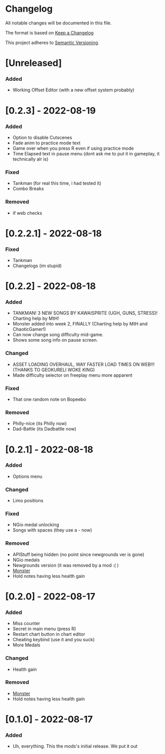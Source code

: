 # Changelog
All notable changes will be documented in this file.

The format is based on [Keep a Changelog](https://keepachangelog.com/en/1.0.0/)

This project adheres to [Semantic Versioning](https://semver.org/spec/v2.0.0.html).

# [Unreleased]
### Added
- Working Offset Editor (with a new offset system probably)

# [0.2.3] - 2022-08-19
### Added
- Option to disable Cutscenes
- Fade anim to practice mode text
- Game over when you press R even if using practice mode
- Time Elapsed text in pause menu (dont ask me to put it in gameplay, it technically alr is)

### Fixed
- Tankman (for real this time, i had tested it)
- Combo Breaks

### Removed
- if web checks

# [0.2.2.1] - 2022-08-18
### Fixed
- Tankman
- Changelogs (im stupid)

# [0.2.2] - 2022-08-18
### Added
- TANKMAN! 3 NEW SONGS BY KAWAISPRITE (UGH, GUNS, STRESS)! Charting help by MtH!
- Monster added into week 2, FINALLY (Charting help by MtH and ChaoticGamer!)
- Can now change song difficulty mid-game.
- Shows some song info on pause screen.

### Changed
- ASSET LOADING OVERHAUL, WAY FASTER LOAD TIMES ON WEB!!! (THANKS TO GEOKURELI WOKE KING)
- Made difficulty selector on freeplay menu more apparent

### Fixed
- That one random note on Bopeebo

### Removed
- Philly-nice (its Philly now)
- Dad-Battle (its Dadbattle now)

# [0.2.1] - 2022-08-18
### Added
- Options menu

### Changed
- Limo positions

### Fixed
- NGio medal unlocking
- Songs with spaces (they use a - now)

### Removed
- APIStuff being hidden (no point since newgrounds ver is gone)
- NGio medals
- Newgrounds version (it was removed by a mod :( )
- [Monster](https://tenor.com/view/superbad-mc-lovin-cry-fogell-why-dont-you-cry-about-it-gif-15695318)
- Hold notes having less health gain

# [0.2.0] - 2022-08-17
### Added
- Miss counter
- Secret in main menu (press R)
- Restart chart button in chart editor
- Cheating keybind (use it and you suck)
- More Medals

### Changed
- Health gain

### Removed
- [Monster](https://tenor.com/view/superbad-mc-lovin-cry-fogell-why-dont-you-cry-about-it-gif-15695318)
- Hold notes having less health gain

# [0.1.0] - 2022-08-17
### Added
- Uh, everything. This the mods's initial release. We put it out
